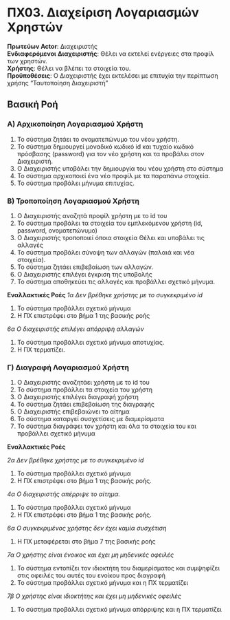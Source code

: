 # ΠΧ03. Διαχείριση Λογαριασμών Χρηστών

**Πρωτεύων Actor**: Διαχειριστής  
**Ενδιαφερόμενοι** 
**Διαχειριστής**: Θέλει να εκτελεί ενέργειες στα προφίλ των χρηστών.  
**Χρήστης**: Θέλει να βλέπει τα στοιχεία του.   
**Προϋποθέσεις**: Ο Διαχειριστής έχει εκτελέσει με επιτυχία την περίπτωση χρήσης “Ταυτοποίηση Διαχειριστή”  

## Βασική Ροή

### Α) Αρχικοποίηση Λογαριασμού Χρήστη

1. Το σύστημα ζητάει το ονοματεπώνυμο του νέου χρήστη.
2. Το σύστημα δημιουργεί μοναδικό κωδικό id και τυχαίο κωδικό πρόσβασης (password) για τον νέο χρήστη και τα προβάλει στον Διαχειριστή.
3. Ο Διαχειριστής υποβάλει την δημιουργία του νέου χρήστη στο σύστημα
4. Το σύστημα αρχικοποιεί ένα νέο προφίλ με τα παραπάνω στοιχεία.
5. Το σύστημα προβάλει μήνυμα επιτυχίας.

### Β) Τροποποίηση Λογαριασμού Χρήστη

1. Ο Διαχειριστής αναζητά προφίλ χρήστη με το id του
2. Το σύστημα προβάλει τα στοιχεία του εμπλεκόμενου χρήστη (id, password, ονοματεπώνυμο)
3. Ο Διαχειριστής τροποποιεί όποια στοιχεία Θέλει και υποβάλει τις αλλαγές
4. Το σύστημα προβάλει σύνοψη των αλλαγών (παλαιά και νέα στοιχεία).
5. Το σύστημα ζητάει επιβεβαίωση των αλλαγών.
6. Ο Διαχειριστής επιλέγει έγκριση της υποβολής
7. Το σύστημα αποθηκεύει τις αλλαγές και προβάλλει σχετικό μήνυμα.

**Εναλλακτικές Ροές**
*1α Δεν βρέθηκε χρήστης με το συγκεκριμένο id*
1. To σύστημα προβάλλει σχετικό μήνυμα 
2. Η ΠΧ επιστρέφει στο βήμα 1 της βασικής ροής

*6α Ο διαχειριστής επιλέγει απόρριψη αλλαγών*
1. Το σύστημα προβάλλει σχετικό μήνυμα αποτυχίας.
2. Η ΠΧ τερματίζει.


### Γ) Διαγραφή Λογαριασμού Χρήστη
1. Ο Διαχειριστής αναζητάει χρήστη με το id του
2. Το σύστημα προβάλλει τα στοιχεία του χρήστη
3. Ο Διαχειριστής επιλέγει διαγραφή χρήστη
4. Το σύστημα ζητάει επιβεβαίωση της διαγραφής
5. Ο Διαχειριστής επιβεβαιώνει το αίτημα
6. Το σύστημα καταργεί συσχετίσεις με διαμερίσματα
7. Το σύστημα διαγράφει τον χρήστη και όλα τα στοιχεία του και προβάλλει σχετικό μήνυμα

**Εναλλακτικές Ροές**

*2α Δεν βρέθηκε χρήστης με το συγκεκριμένο id*
1. To σύστημα προβάλλει σχετικό μήνυμα 
2. Η ΠΧ επιστρέφει στο βήμα 1 της βασικής ροής.

*4α Ο διαχειριστής απέρριψε το αίτημα.*
1. To σύστημα προβάλλει σχετικό μήνυμα 
2. Η ΠΧ επιστρέφει στο βήμα 1 της βασικής ροής.

*6α Ο συγκεκριμένος χρήστης δεν έχει καμία συσχέτιση*
1. Η ΠΧ μεταφέρεται στο βήμα 7 της βασικής ροής

*7α Ο χρήστης είναι ένοικος και έχει μη μηδενικές οφειλές*
1. Το σύστημα εντοπίζει τον ιδιοκτήτη του διαμερίσματος και συμψηφίζει στις οφειλές του αυτές του ενοίκου προς διαγραφή
2. Το σύστημα προβάλλει σχετικό μήνυμα και η ΠΧ τερματίζει

*7β Ο χρήστης είναι ιδιοκτήτης και έχει μη μηδενικές οφειλές*
1. Το σύστημα προβάλλει σχετικό μήνυμα απόρριψης και η ΠΧ τερματίζει
